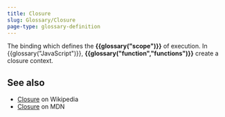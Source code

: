 ```yaml
---
title: Closure
slug: Glossary/Closure
page-type: glossary-definition
---
```


The binding which defines the **{{glossary("scope")}}** of execution. In {{glossary("JavaScript")}}, **{{glossary("function","functions")}}** create a closure context.

## See also

- [Closure](https://en.wikipedia.org/wiki/Closure_%28computer_programming%29) on Wikipedia
- [Closure](/en-US/docs/Web/JavaScript/Closures) on MDN

